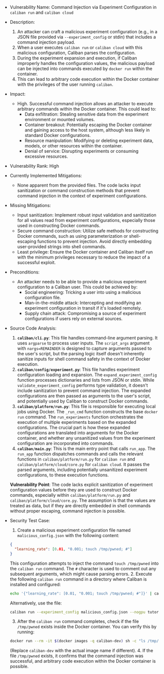 * Vulnerability Name: Command Injection via Experiment Configuration in `caliban run` and `caliban cloud`

* Description:
    1. An attacker can craft a malicious experiment configuration (e.g., in a JSON file provided via `--experiment_config` or stdin) that includes a command injection payload.
    2. When a user executes `caliban run` or `caliban cloud` with this malicious configuration, Caliban parses the configuration.
    3. During the experiment expansion and execution, if Caliban improperly handles the configuration values, the malicious payload can be injected into commands executed by `docker run` within the container.
    4. This can lead to arbitrary code execution within the Docker container with the privileges of the user running `caliban`.

* Impact:
    * High. Successful command injection allows an attacker to execute arbitrary commands within the Docker container. This could lead to:
        * Data exfiltration: Stealing sensitive data from the experiment environment or mounted volumes.
        * Container breakout: Potentially escaping the Docker container and gaining access to the host system, although less likely in standard Docker configurations.
        * Resource manipulation: Modifying or deleting experiment data, models, or other resources within the container.
        * Denial of service: Disrupting experiments or consuming excessive resources.

* Vulnerability Rank: High

* Currently Implemented Mitigations:
    * None apparent from the provided files. The code lacks input sanitization or command construction methods that prevent command injection in the context of experiment configurations.

* Missing Mitigations:
    * Input sanitization: Implement robust input validation and sanitization for all values read from experiment configurations, especially those used in constructing Docker commands.
    * Secure command construction: Utilize safe methods for constructing Docker commands, such as using parameterization or shell-escaping functions to prevent injection. Avoid directly embedding user-provided strings into shell commands.
    * Least privilege: Ensure the Docker container and Caliban itself run with the minimum privileges necessary to reduce the impact of a successful exploit.

* Preconditions:
    * An attacker needs to be able to provide a malicious experiment configuration to a Caliban user. This could be achieved by:
        * Social engineering: Tricking a user into using a malicious configuration file.
        * Man-in-the-middle attack: Intercepting and modifying an experiment configuration in transit if it's loaded remotely.
        * Supply chain attack: Compromising a source of experiment configurations if users rely on external sources.

* Source Code Analysis:
    1. **`caliban/cli.py`**: This file handles command-line argument parsing. It uses `argparse` to process user inputs. The `script_args` argument with `nargs=REMAINDER` is designed to capture arguments passed to the user's script, but the parsing logic itself doesn't inherently sanitize inputs for shell command safety in the context of Docker execution.
    2. **`caliban/config/experiment.py`**: This file handles experiment configuration loading and expansion. The `expand_experiment_config` function processes dictionaries and lists from JSON or stdin. While `validate_experiment_config` performs type validation, it doesn't include sanitization to prevent command injection. The expanded configurations are then passed as arguments to the user's script, and potentially used by Caliban to construct Docker commands.
    3. **`caliban/platform/run.py`**: This file is responsible for executing local jobs using Docker. The `_run_cmd` function constructs the base `docker run` command. The `run_experiments` function orchestrates the execution of multiple experiments based on the expanded configurations. The crucial part is how these expanded configurations are translated into arguments for the Docker container, and whether any unsanitized values from the experiment configuration are incorporated into commands.
    4. **`caliban/main.py`**: This is the main entry point that calls `run_app`. The `run_app` function dispatches commands and calls the relevant functions in `caliban/platform/run.py` for `caliban run` and `caliban/platform/cloud/core.py` for `caliban cloud`. It passes the parsed arguments, including potentially unsanitized experiment configurations, to these execution functions.

    **Vulnerability Point**: The code lacks explicit sanitization of experiment configuration values before they are used to construct Docker commands, especially within `caliban/platform/run.py` and `caliban/platform/cloud/core.py`.  The assumption is that the values are treated as data, but if they are directly embedded in shell commands without proper escaping, command injection is possible.

* Security Test Case:
    1. Create a malicious experiment configuration file named `malicious_config.json` with the following content:
    ```json
    {
      "learning_rate": [0.01, "0.001; touch /tmp/pwned; #"]
    }
    ```
    This configuration attempts to inject the command `touch /tmp/pwned` into the `caliban run` command. The `#` character is used to comment out any subsequent arguments, which might cause parsing errors.
    2. Execute the following `caliban run` command in a directory where Caliban is installed and configured:
    ```bash
    echo '{"learning_rate": [0.01, "0.001; touch /tmp/pwned; #"]}' | caliban run --experiment_config stdin --nogpu tutorials/basic/mnist.py
    ```
    Alternatively, use the file:
    ```bash
    caliban run --experiment_config malicious_config.json --nogpu tutorials/basic/mnist.py
    ```
    3. After the `caliban run` command completes, check if the file `/tmp/pwned` exists inside the Docker container. You can verify this by running:
    ```bash
    docker run --rm -it $(docker images -q caliban-dev) sh -c "ls /tmp/pwned"
    ```
    (Replace `caliban-dev` with the actual image name if different).
    4. If the file `/tmp/pwned` exists, it confirms that the command injection was successful, and arbitrary code execution within the Docker container is possible.